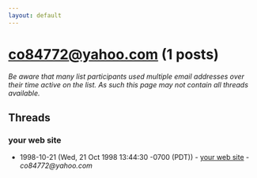 ```yaml
---
layout: default
---
```


# co84772@yahoo.com (1 posts)

_Be aware that many list participants used multiple email addresses over their time active on the list. As such this page may not contain all threads available._

## Threads

### your web site
+ 1998-10-21 (Wed, 21 Oct 1998 13:44:30 -0700 (PDT)) - [your web site](/archive/1998/10/2ec7611b2c403c554588294217d1ae613eb9c48db7f44c3e0e9670e9e872f500) - _co84772@yahoo.com_

